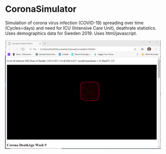 # CoronaSimulator
Simulation of corona virus infection (COVID-19) spreading over time (Cycles=days) and need for ICU (Intensive Care Unit), deathrate statistics.
Uses demographics data for Sweden 2019.
Uses html/javascript.

![alt text](https://github.com/KnarfSkidbacke/CoronaSimulator/blob/master/CoronaSim10.png)

